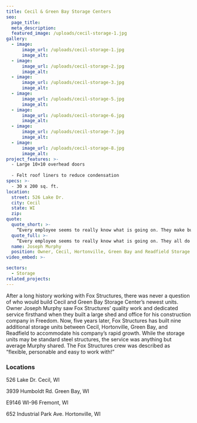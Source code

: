 ```yaml
---
title: Cecil & Green Bay Storage Centers
seo:
  page_title:
  meta_description:
  featured_image: /uploads/cecil-storage-1.jpg
gallery: 
  - image: 
      image_url: /uploads/cecil-storage-1.jpg
      image_alt:
  - image: 
      image_url: /uploads/cecil-storage-2.jpg
      image_alt:
  - image: 
      image_url: /uploads/cecil-storage-3.jpg
      image_alt:
  - image: 
      image_url: /uploads/cecil-storage-5.jpg
      image_alt:
  - image: 
      image_url: /uploads/cecil-storage-6.jpg
      image_alt:
  - image: 
      image_url: /uploads/cecil-storage-7.jpg
      image_alt:
  - image: 
      image_url: /uploads/cecil-storage-8.jpg
      image_alt:
project_features: >-
  - Large 10×10 overhead doors
  
  - Felt roof liners to reduce condensation
specs: >-
  - 30 x 200 sq. ft.
location:
  street: 526 Lake Dr.
  city: Cecil
  state: WI
  zip:
quote:
  quote_short: >-
    “Every employee seems to really know what is going on. They make building easy and are always watching out for us.”
  quote_full: >-
    “Every employee seems to really know what is going on. They all do a good job. When it’s done, I know it’ll be done right. I don’t have to do any callbacks or when I do, I know it’ll be taken care of. I can’t say it enough … anyone you talk to there—whether it’s the office staff or crew members on the job site—everyone is very personable and nice to deal with, accommodating and decent. They make building easy and are always watching out for us. Not only would I recommend them, but I have recommended them. The biggest compliment I can give is to recommend them to others.”
  name: Joseph Murphy
  position: Owner, Cecil, Hortonville, Green Bay and Readfield Storage Centers
video_embed: >-

sectors:
  - Storage
related_projects: 
---
```


After a long history working with Fox Structures, there was never a question of who would build Cecil and Green Bay Storage Center’s newest units. Owner Joseph Murphy saw Fox Structures’ quality work and dedicated service firsthand when they built a large shed and office for his construction company in Freedom. Now, five years later, Fox Structures has built nine additional storage units between Cecil, Hortonville, Green Bay, and Readfield to accommodate his company’s rapid growth. While the storage units may be standard steel structures, the service was anything but average Murphy shared. The Fox Structures crew was described as “flexible, personable and easy to work with!”

### Locations

526 Lake Dr.
Cecil, WI

3939 Humboldt Rd.
Green Bay, WI

E9146 WI-96
Fremont, WI

652 Industrial Park Ave.
Hortonville, WI
